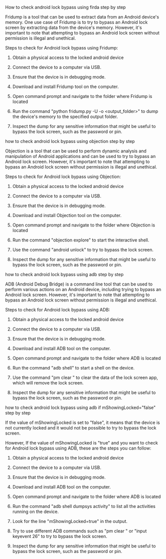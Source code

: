 How to check android lock bypass using firda step by step

Fridump is a tool that can be used to extract data from an Android device's memory. One use case of Fridump is to try to bypass an Android lock screen by extracting data from the device's memory. However, it's important to note that attempting to bypass an Android lock screen without permission is illegal and unethical.

Steps to check for Android lock bypass using Fridump:

1. Obtain a physical access to the locked android device

2. Connect the device to a computer via USB.

3. Ensure that the device is in debugging mode.

4. Download and install Fridump tool on the computer.

4. Open command prompt and navigate to the folder where Fridump is located

5. Run the command "python fridump.py -U -o <output_folder>" to dump the device's memory to the specified output folder.

6. Inspect the dump for any sensitive information that might be useful to bypass the lock screen, such as the password or pin.




how to check android lock bypass using objection step by step

Objection is a tool that can be used to perform dynamic analysis and manipulation of Android applications and can be used to try to bypass an Android lock screen. However, it's important to note that attempting to bypass an Android lock screen without permission is illegal and unethical.

Steps to check for Android lock bypass using Objection:

1. Obtain a physical access to the locked android device

2. Connect the device to a computer via USB.

3. Ensure that the device is in debugging mode.

4. Download and install Objection tool on the computer.

5. Open command prompt and navigate to the folder where Objection is located

6. Run the command "objection explore" to start the interactive shell.

7. Use the command "android unlock" to try to bypass the lock screen.

8. Inspect the dump for any sensitive information that might be useful to bypass the lock screen, such as the password or pin.




how to check android lock bypass using adb step by step

ADB (Android Debug Bridge) is a command line tool that can be used to perform various actions on an Android device, including trying to bypass an Android lock screen. However, it's important to note that attempting to bypass an Android lock screen without permission is illegal and unethical.

Steps to check for Android lock bypass using ADB:

1. Obtain a physical access to the locked android device

2. Connect the device to a computer via USB.

3. Ensure that the device is in debugging mode.

4. Download and install ADB tool on the computer.

5. Open command prompt and navigate to the folder where ADB is located

6. Run the command "adb shell" to start a shell on the device.

7. Use the command "pm clear <package-name>" to clear the data of the lock screen app, which will remove the lock screen.

8. Inspect the dump for any sensitive information that might be useful to bypass the lock screen, such as the password or pin.



how to check android lock bypass using adb if mShowingLocked="false" step by step

If the value of mShowingLocked is set to "false", it means that the device is not currently locked and it would not be possible to try to bypass the lock screen.

However, If the value of mShowingLocked is "true" and you want to check for Android lock bypass using ADB, these are the steps you can follow:

1. Obtain a physical access to the locked android device

2. Connect the device to a computer via USB.

3. Ensure that the device is in debugging mode.

4. Download and install ADB tool on the computer.

5. Open command prompt and navigate to the folder where ADB is located

6. Run the command "adb shell dumpsys activity" to list all the activities running on the device.

7. Look for the line "mShowingLocked=true" in the output.

8. Try to use different ADB commands such as "pm clear <package-name>" or "input keyevent 26" to try to bypass the lock screen.

9. Inspect the dump for any sensitive information that might be useful to bypass the lock screen, such as the password or pin.
